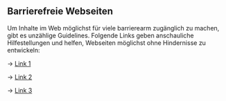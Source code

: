 ## Barrierefreie Webseiten

Um Inhalte im Web möglichst für viele barrierearm zugänglich zu machen, gibt es unzählige Guidelines. Folgende Links geben anschauliche Hilfestellungen und helfen, Webseiten möglichst ohne Hindernisse zu entwickeln:

→ <a href="#changeme" class="underline">Link 1</a>

→ <a href="#changeme" class="underline">Link 2</a>

→ <a href="#changeme" class="underline">Link 3</a>
